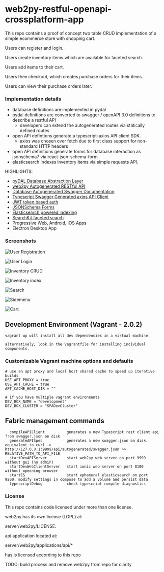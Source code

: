 # web2py-restful-openapi-crossplatform-app

This repo contains a proof of concept two table CRUD implementation of a simple ecommerce store with shopping cart.

Users can register and login.

Users create inventory items which are available for faceted search.

Users add items to their cart.

Users then checkout, which creates purchase orders for their items.

Users can view their purchase orders later.

### Implementation details

- database definitions are implemented in pydal
- pydal definitions are converted to swagger / openAPI 3.0 definitions to describe a restful API
    - developers can extend the autogenerated routes via statically defined routes
- open API defintions generate a typescript-axios API client SDK.
    - axios was chosen over fetch due to first class support for non-standard HTTP headers
- open API definitions generate forms for database interaction as jsonschema7 via react-json-schema-form
- elasticsearch indexes inventory items via simple requests API.

HIGHLIGHTS:

- [pyDAL Database Abstraction Layer](https://github.com/web2py/pydal)
- [web2py Autogenerated RESTful API](http://web2py.com/books/default/chapter/29/10/services#parse_as_rest-experimental-)
- [Database Autogenerated Swagger Documentation](https://github.com/myiremark/web2py-restful-openapi-crossplatform-app/blob/master/server/web2py/applications/api/controllers/autogenerated.py)
- [Typescript Swagger Generated axios API Client](https://openapi-generator.tech/docs/installation/)
- [JWT token based auth](https://web2py.readthedocs.io/en/latest/tools.html#gluon.tools.Auth.jwt)
- [JSONSchema Forms](https://react-jsonschema-form.readthedocs.io/en/latest/)
- [Elasticsearch powered indexing](https://elastic.co/)
- [SearchKit faceted search](https://github.com/searchkit/)
- Progressive Web, Android, iOS Apps</IonLabel>
- Electron Desktop App


### Screenshots

![User Registration](/docs/register.png?raw=true "User Registration")

![User Login](/docs/login.png?raw=true "User Login")

![Inventory CRUD](/docs/jsonform.png?raw=true "Inventory CRUD")

![Inventory index](/docs/inventory_items.png?raw=true "Inventory index")

![Search](/docs/search.png?raw=true "Search")

![Sidemenu](/docs/sidemenu.png?raw=true "Sidemenu")

![Cart](/docs/cart.png?raw=true "Cart")

## Development Environment (Vagrant - 2.0.2)

```
vagrant up will install all dev dependencies in a virtual machine.

alternatively, look in the Vagrantfile for installing individual components.
```

### Customizable Vagrant machine options and defaults
```
# use an apt proxy and local host shared cache to speed up iterative builds
USE_APT_PROXY = true
USE_APT_CACHE = true
APT_CACHE_HOST_DIR = ""

# if you have multiple vagrant environments
DEV_BOX_NAME = "development"
DEV_BOX_CLUSTER = "SPADevCluster"
```

## Fabric management commands

```
  compileAPIClient          generates a new Typescript rest client api from swagger.json on disk
  generateAPISpec           generates a new swagger.json on disk. equivalent to curl -o http://127.0.0.1:9999/api/autogenerated/swagger.json >> RELATIVE_PATH_TO_API_FILE
  startDevAPIServer         start web2py web server on port 9999 without gui (no admin)
  startDevWebClientServer   start ionic web server on port 8100 without opeoning browser
  startES                   start ephemeral elasticsearch on port 9200. modify settings in compose to add a volume and persist data
  typescriptDebug           check typescript compile diagnostics
```

### License

This repo contains code licensed under more than one license.

web2py has its own license (LGPL) at:

server/web2py/LICENSE.

api application located at:

server/web2py/applications/api/*

has is licensed according to this repo

TODO: build process and remove web2py from repo for clarity
